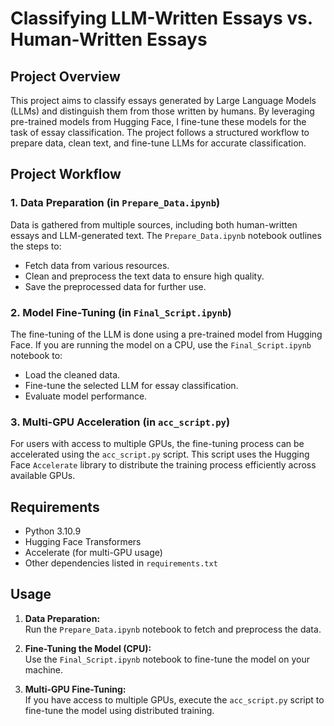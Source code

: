 # Classifying LLM-Written Essays vs. Human-Written Essays

## Project Overview

This project aims to classify essays generated by Large Language Models (LLMs) and distinguish them from those written by humans. By leveraging pre-trained models from Hugging Face, I fine-tune these models for the task of essay classification. The project follows a structured workflow to prepare data, clean text, and fine-tune LLMs for accurate classification.

## Project Workflow

### 1. Data Preparation (in `Prepare_Data.ipynb`)
Data is gathered from multiple sources, including both human-written essays and LLM-generated text. The `Prepare_Data.ipynb` notebook outlines the steps to:
- Fetch data from various resources.
- Clean and preprocess the text data to ensure high quality.
- Save the preprocessed data for further use.

### 2. Model Fine-Tuning (in `Final_Script.ipynb`)
The fine-tuning of the LLM is done using a pre-trained model from Hugging Face. If you are running the model on a CPU, use the `Final_Script.ipynb` notebook to:
- Load the cleaned data.
- Fine-tune the selected LLM for essay classification.
- Evaluate model performance.

### 3. Multi-GPU Acceleration (in `acc_script.py`)
For users with access to multiple GPUs, the fine-tuning process can be accelerated using the `acc_script.py` script. This script uses the Hugging Face `Accelerate` library to distribute the training process efficiently across available GPUs.

## Requirements
- Python 3.10.9
- Hugging Face Transformers
- Accelerate (for multi-GPU usage)
- Other dependencies listed in `requirements.txt`

## Usage
1. **Data Preparation:**  
   Run the `Prepare_Data.ipynb` notebook to fetch and preprocess the data.
   
2. **Fine-Tuning the Model (CPU):**  
   Use the `Final_Script.ipynb` notebook to fine-tune the model on your machine.
   
3. **Multi-GPU Fine-Tuning:**  
   If you have access to multiple GPUs, execute the `acc_script.py` script to fine-tune the model using distributed training.
